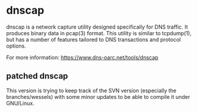 dnscap
======

dnscap is a network capture utility designed specifically for DNS traffic. 
It produces binary data in pcap(3) format. This utility is similar to tcpdump(1),
but has a number of features tailored to DNS transactions and protocol options.

For more information: https://www.dns-oarc.net/tools/dnscap

patched dnscap
--------------

This version is trying to keep track of the SVN version (especially the branches/wessels)
with some minor updates to be able to compile it under GNU/Linux.
